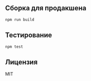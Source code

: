 ## Сборка для продакшена

```bash
npm run build
```

## Тестирование

```bash
npm test
```

## Лицензия

MIT